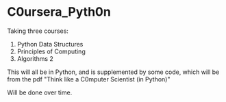 # C0ursera_Pyth0n

Taking three courses:

1. Python Data Structures 
2. Principles of Computing
3. Algorithms 2

This will all be in Python, and is supplemented by some code,
which will be from the pdf "Think like a C0mputer Scientist (in Python)"

Will be done over time. 
